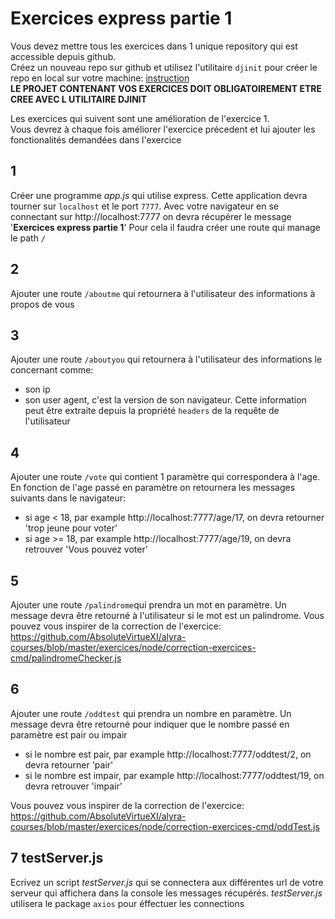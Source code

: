 # Exercices express partie 1

Vous devez mettre tous les exercices dans 1 unique repository qui est accessible depuis github.  
Créez un nouveau repo sur github et utilisez l'utilitaire `djinit` pour créer le repo en local sur votre machine: [instruction](https://github.com/AbsoluteVirtueXI/alyra-courses/blob/master/node/1-node-introduction.md#djinit)  
**LE PROJET CONTENANT VOS EXERCICES DOIT OBLIGATOIREMENT ETRE CREE AVEC L UTILITAIRE DJINIT**

Les exercices qui suivent sont une amélioration de l'exercice 1.  
Vous devrez à chaque fois améliorer l'exercice précedent et lui ajouter les fonctionalités demandées dans l'exercice

## 1

Créer une programme _app.js_ qui utilise express.
Cette application devra tourner sur `localhost` et le port `7777`.
Avec votre navigateur en se connectant sur http://localhost:7777 on devra récupérer le message '**Exercices express partie 1**'
Pour cela il faudra créer une route qui manage le path `/`

## 2

Ajouter une route `/aboutme` qui retournera à l'utilisateur des informations à propos de vous

## 3

Ajouter une route `/aboutyou` qui retournera à l'utilisateur des informations le concernant comme:

- son ip
- son user agent, c'est la version de son navigateur.
  Cette information peut être extraite depuis la propriété `headers` de la requête de l'utilisateur

## 4

Ajouter une route `/vote` qui contient 1 paramètre qui correspondera à l'age.
En fonction de l'age passé en paramètre on retournera les messages suivants dans le navigateur:

- si age < 18, par example http://localhost:7777/age/17,
  on devra retourner 'trop jeune pour voter'
- si age >= 18, par example http://localhost:7777/age/19,
  on devra retrouver 'Vous pouvez voter'

## 5

Ajouter une route `/palindrome`qui prendra un mot en paramètre.
Un message devra être retourné à l'utilisateur si le mot est un palindrome.
Vous pouvez vous inspirer de la correction de l'exercice: https://github.com/AbsoluteVirtueXI/alyra-courses/blob/master/exercices/node/correction-exercices-cmd/palindromeChecker.js

## 6

Ajouter une route `/oddtest` qui prendra un nombre en paramètre.
Un message devra être retourné pour indiquer que le nombre passé en paramètre est pair ou impair

- si le nombre est pair, par example http://localhost:7777/oddtest/2,
  on devra retourner 'pair'
- si le nombre est impair, par example http://localhost:7777/oddtest/19,
  on devra retrouver 'impair'

Vous pouvez vous inspirer de la correction de l'exercice: https://github.com/AbsoluteVirtueXI/alyra-courses/blob/master/exercices/node/correction-exercices-cmd/oddTest.js

## 7 **testServer.js**

Ecrivez un script _testServer.js_ qui se connectera aux différentes url de votre serveur qui affichera dans la console les messages récupérés. _testServer.js_ utilisera le package `axios` pour éffectuer les connections
